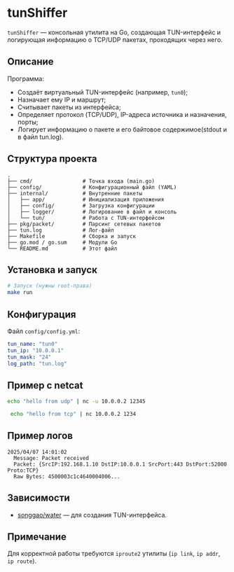 
# tunShiffer

`tunShiffer` — консольная утилита на Go, создающая TUN-интерфейс и логирующая информацию о TCP/UDP пакетах, проходящих через него.

## Описание

Программа:
- Создаёт виртуальный TUN-интерфейс (например, `tun0`);
- Назначает ему IP и маршрут;
- Считывает пакеты из интерфейса;
- Определяет протокол (TCP/UDP), IP-адреса источника и назначения, порты;
- Логирует информацию о пакете и его байтовое содержимое(stdout и в файл tun.log).

## Структура проекта

```
.
├── cmd/                # Точка входа (main.go)
├── config/             # Конфигурационный файл (YAML)
├── internal/           # Внутренние пакеты
│   ├── app/            # Инициализация приложения
│   ├── config/         # Загрузка конфигурации
│   ├── logger/         # Логирование в файл и консоль
│   └── tun/            # Работа с TUN-интерфейсом
├── pkg/packet/         # Парсинг сетевых пакетов
├── tun.log             # Лог-файл
├── Makefile            # Сборка и запуск
├── go.mod / go.sum     # Модули Go
└── README.md           # Этот файл
```

## Установка и запуск

```bash
# Запуск (нужны root-права)
make run
```

## Конфигурация

Файл `config/config.yml`:

```yaml
tun_name: "tun0"
tun_ip: "10.0.0.1"
tun_mask: "24"
log_path: "tun.log"
```
## Пример c netcat

```bash
echo "hello from udp" | nc -u 10.0.0.2 12345
```

```bash
 echo "hello from tcp" | nc 10.0.0.2 1234 
```



## Пример логов

```
2025/04/07 14:01:02
  Message: Packet received
  Packet: {SrcIP:192.168.1.10 DstIP:10.0.0.1 SrcPort:443 DstPort:52000 Proto:TCP}
  Raw Bytes: 4500003c1c4640004006...
```

## Зависимости

- [songgao/water](https://github.com/songgao/water) — для создания TUN-интерфейса.

## Примечание

Для корректной работы требуются `iproute2` утилиты (`ip link`, `ip addr`, `ip route`).

